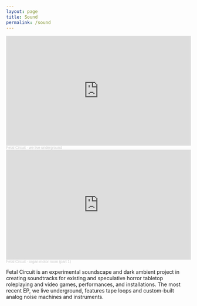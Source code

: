 ```yaml
---
layout: page
title: Sound
permalink: /sound
---
```


<iframe width="100%" height="300" scrolling="no" frameborder="no" allow="autoplay" src="https://w.soundcloud.com/player/?url=https%3A//api.soundcloud.com/playlists/1615870729&color=%23ff5500&auto_play=false&hide_related=false&show_comments=true&show_user=true&show_reposts=false&show_teaser=true&visual=true"></iframe><div style="font-size: 10px; color: #cccccc;line-break: anywhere;word-break: normal;overflow: hidden;white-space: nowrap;text-overflow: ellipsis; font-family: Interstate,Lucida Grande,Lucida Sans Unicode,Lucida Sans,Garuda,Verdana,Tahoma,sans-serif;font-weight: 100;"><a href="https://soundcloud.com/fetalcircuit" title="Fetal Circuit" target="_blank" style="color: #cccccc; text-decoration: none;">Fetal Circuit</a> · <a href="https://soundcloud.com/fetalcircuit/sets/we-live-underground" title="we live underground" target="_blank" style="color: #cccccc; text-decoration: none;">we live underground</a></div>

<iframe width="100%" height="300" scrolling="no" frameborder="no" allow="autoplay" src="https://w.soundcloud.com/player/?url=https%3A//api.soundcloud.com/tracks/1507555207&color=%23ff5500&auto_play=false&hide_related=false&show_comments=true&show_user=true&show_reposts=false&show_teaser=true&visual=true"></iframe><div style="font-size: 10px; color: #cccccc;line-break: anywhere;word-break: normal;overflow: hidden;white-space: nowrap;text-overflow: ellipsis; font-family: Interstate,Lucida Grande,Lucida Sans Unicode,Lucida Sans,Garuda,Verdana,Tahoma,sans-serif;font-weight: 100;"><a href="https://soundcloud.com/fetalcircuit" title="Fetal Circuit" target="_blank" style="color: #cccccc; text-decoration: none;">Fetal Circuit</a> · <a href="https://soundcloud.com/fetalcircuit/organ-motor-room-part-1" title="organ motor room (part 1)" target="_blank" style="color: #cccccc; text-decoration: none;">organ motor room (part 1)</a></div>

Fetal Circuit is an experimental soundscape and dark ambient project in creating soundtracks for existing and speculative horror tabletop roleplaying and video games, performances, and installations. The most recent EP, we live underground, features tape loops and custom-built analog noise machines and instruments.
